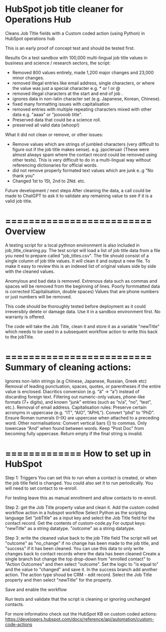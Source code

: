 # HubSpot job title cleaner for Operations Hub
 Cleans Job TItle fields with a Custom coded action (using Python) in HubSpot operations hub 

This is an early proof of concept test and should be tested first.

Results
On a test sandbox with 100,000 multi-lingual job title values in business and science / research sectors, the script:
- Removed 800 values entirely, made 1,200 major changes and 23,000 minor changes.
- removed illegal entries like email address, single characters, or where the value was just a special character e.g. * or ! or @
- removed illegal characters at the start and end of job .
- ignores data in non-latin character set (e.g. Japanese, Korean, Chinese).
- fixed many formatting issues with capitalisation
- removed entries with multiple repeating characters mixed with other data e.g. "aaaa" or "jooooob title".
- Preserved data that could be a science roll.
- preserved all valid data (whoop!)

What it did not clean or remove, or other issues:
- Remove values which are strings of jumbled characters (very difficult to figure out if the job title makes sense). e.g. jqocleruair (These were almost always spam where the contact record could be removed using other tests). This is very difficult to do in a multi-lingual way without referencing dictionaries for official words.
- did not remove properly formated text values which are junk e..g "No thank you"
- Changed 1st to 1St, 2nd to 2Nd. etc.

Future development / next steps
After cleaning the data, a call could be made to ChatGPT to ask it to validate any remaining value to see if it is a valid job title.
 
=========================
Overview
=========================

A testing script for a local pythnon environment is also included in job_title_cleaning.py.
The test script will load a list of job title data from a file you need to prepare called "job_titles.csv". The file should consist of a single column  of job title values.
It will clean it and output a new file. To make it easy to review this is an indexed list of original values side by side with the cleaned values. 

Anomylous and bad data is removed.
Extrenous data such as commas and spaces will be removed from the beginning of lines.
Poorly formmatted data is corrected (Capitalisation, double spaces)
Values that are phone numbers or just numbers will be removed.

 This code should be thoroughly tested before deployment as it could irreversibly delete or damage data.
 Use it in a sandbox environment first.
 No warranty is offered.

The code will take the Job Title, clean it and store it as a variable "newTitle" which needs to be used in a subsequent workflow action to write this back to the jobTitle.

=========================
Summary of cleaning actions:
=========================
Ignores non-latin strings (e.g Chinese, Japanese, Russian, Greek etc)
Removal of leading punctuation, spaces, quotes, or parentheses if the entire value is enclosed.
Diacritics conversion (e.g. “ä” → “a”) instead of discarding foreign text.
Filtering out numeric-only values, phone-like formats (7+ digits), and known “junk” entries (such as “n/a”, “no”, “test”, etc.).
Removal of email address.
Capitalisation rules:
Preserve certain acronyms in uppercase (e.g. “IT”, “AIO”, “APHL”).
Convert “phd” to “PhD”.
Ensure Roman numerals (I–IX) are uppercase when attached to a preceding word.
Other normalisations:
Convert vertical bars (|) to commas.
Only lowercase “And” when found between words.
Keep “Post Doc” from becoming fully uppercase.
Return empty if the final string is invalid.

=============
How to set up in HubSpot
=============
Step 1: Triggers
You can set this to run when a contact is created, or when the job title field is changed.
You could also set it to run periodically. You will need to set contact to re-enroll.

For testing leave this as manual enrollment and allow contacts to re-enroll.

Step 2: get the Job Title property value and clean it.
Add the custom coded workflow action in a hubspot workflow
Select Python as the scripting language
Set "jobTitle" as a input key and select the Job Title field for the contact record.
Get the contents of custom-code.py
For output keys:
"newTitle" as a string datatype.
"outcome" as a string datatype.

Step 3: write the cleaned value back to the job Title field
The script will set "outcome" as "no_change" if no change has been made to the job title, and "success" if it has been cleaned.
You can use this data to only write changes back to contact records where the data has been cleaned
Create a single branch but change the top drop-down from "enrolled contact" to "Action Outcomes" and then select "outcome".
Set the logic to "is equal to" and the value to "changed" and save it.
In the success branch add another action. The action type shoud be CRM - edit record.
Select the Job Title property and then select "newTitle" for the property.

Save and enable the workflow

Run tests and validate that the script is cleaning or ignoring unchanged contacts.

For more informatino check out the HubSpot KB on custom coded actions:
https://developers.hubspot.com/docs/reference/api/automation/custom-code-actions
